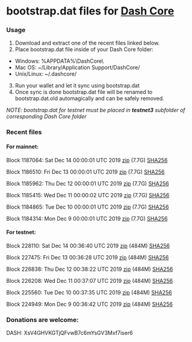 # bootstrap.dat files for [Dash Core](https://github.com/dashpay/dash)

### Usage

1. Download and extract one of the recent files linked below.
2. Place bootstrap.dat file inside of your Dash Core folder:
 - Windows: %APPDATA%\DashCore\
 - Mac OS: ~/Library/Application Support/DashCore/
 - Unix/Linux: ~/.dashcore/
3. Run your wallet and let it sync using bootstrap.dat
4. Once sync is done bootstrap.dat file will be renamed to bootstrap.dat.old automagically and can be safely removed.

_NOTE: bootstrap.dat for testnet must be placed in **testnet3** subfolder of corresponding Dash Core folder_

### Recent files

#### For mainnet:

Block 1187064: Sat Dec 14 00:00:01 UTC 2019 [zip](https://dash-bootstrap.ams3.digitaloceanspaces.com/mainnet/2019-12-14/bootstrap.dat.zip) (7.7G) [SHA256](https://dash-bootstrap.ams3.digitaloceanspaces.com/mainnet/2019-12-14/sha256.txt)

Block 1186510: Fri Dec 13 00:00:01 UTC 2019 [zip](https://dash-bootstrap.ams3.digitaloceanspaces.com/mainnet/2019-12-13/bootstrap.dat.zip) (7.7G) [SHA256](https://dash-bootstrap.ams3.digitaloceanspaces.com/mainnet/2019-12-13/sha256.txt)

Block 1185962: Thu Dec 12 00:00:01 UTC 2019 [zip](https://dash-bootstrap.ams3.digitaloceanspaces.com/mainnet/2019-12-12/bootstrap.dat.zip) (7.7G) [SHA256](https://dash-bootstrap.ams3.digitaloceanspaces.com/mainnet/2019-12-12/sha256.txt)

Block 1185415: Wed Dec 11 00:00:02 UTC 2019 [zip](https://dash-bootstrap.ams3.digitaloceanspaces.com/mainnet/2019-12-11/bootstrap.dat.zip) (7.7G) [SHA256](https://dash-bootstrap.ams3.digitaloceanspaces.com/mainnet/2019-12-11/sha256.txt)

Block 1184865: Tue Dec 10 00:00:01 UTC 2019 [zip](https://dash-bootstrap.ams3.digitaloceanspaces.com/mainnet/2019-12-10/bootstrap.dat.zip) (7.7G) [SHA256](https://dash-bootstrap.ams3.digitaloceanspaces.com/mainnet/2019-12-10/sha256.txt)

Block 1184314: Mon Dec  9 00:00:01 UTC 2019 [zip](https://dash-bootstrap.ams3.digitaloceanspaces.com/mainnet/2019-12-09/bootstrap.dat.zip) (7.7G) [SHA256](https://dash-bootstrap.ams3.digitaloceanspaces.com/mainnet/2019-12-09/sha256.txt)


#### For testnet:

Block 228110: Sat Dec 14 00:36:40 UTC 2019 [zip](https://dash-bootstrap.ams3.digitaloceanspaces.com/testnet/2019-12-14/bootstrap.dat.zip) (484M) [SHA256](https://dash-bootstrap.ams3.digitaloceanspaces.com/testnet/2019-12-14/sha256.txt)

Block 227475: Fri Dec 13 00:36:28 UTC 2019 [zip](https://dash-bootstrap.ams3.digitaloceanspaces.com/testnet/2019-12-13/bootstrap.dat.zip) (484M) [SHA256](https://dash-bootstrap.ams3.digitaloceanspaces.com/testnet/2019-12-13/sha256.txt)

Block 226838: Thu Dec 12 00:38:22 UTC 2019 [zip](https://dash-bootstrap.ams3.digitaloceanspaces.com/testnet/2019-12-12/bootstrap.dat.zip) (484M) [SHA256](https://dash-bootstrap.ams3.digitaloceanspaces.com/testnet/2019-12-12/sha256.txt)

Block 226208: Wed Dec 11 00:37:07 UTC 2019 [zip](https://dash-bootstrap.ams3.digitaloceanspaces.com/testnet/2019-12-11/bootstrap.dat.zip) (484M) [SHA256](https://dash-bootstrap.ams3.digitaloceanspaces.com/testnet/2019-12-11/sha256.txt)

Block 225560: Tue Dec 10 00:37:35 UTC 2019 [zip](https://dash-bootstrap.ams3.digitaloceanspaces.com/testnet/2019-12-10/bootstrap.dat.zip) (484M) [SHA256](https://dash-bootstrap.ams3.digitaloceanspaces.com/testnet/2019-12-10/sha256.txt)

Block 224949: Mon Dec  9 00:36:42 UTC 2019 [zip](https://dash-bootstrap.ams3.digitaloceanspaces.com/testnet/2019-12-09/bootstrap.dat.zip) (484M) [SHA256](https://dash-bootstrap.ams3.digitaloceanspaces.com/testnet/2019-12-09/sha256.txt)


### Donations are welcome:

DASH: XsV4GHVKGTjQFvwB7c6mYsGV3Mxf7iser6
